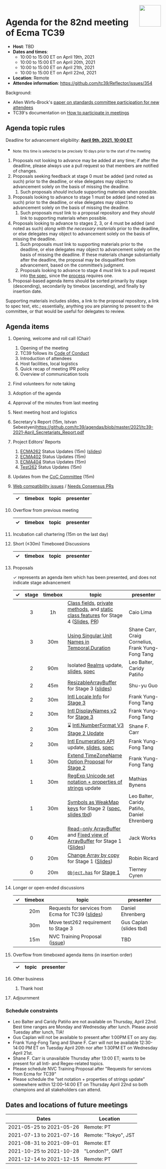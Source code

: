 
<img src="../images/Ecma_RVB-003.jpg" align="right" height="70" alt="" />

# Agenda for the 82nd meeting of Ecma TC39

- **Host**: TBD
- **Dates and times**:
  - 10:00 to 15:00 ET on April 19th, 2021
  - 10:00 to 15:00 ET on April 20th, 2021
  - 10:00 to 15:00 ET on April 21th, 2021
  - 10:00 to 15:00 ET on April 22nd, 2021
- **Location**: Remote
- **Attendee information**: https://github.com/tc39/Reflector/issues/354

Background:
- Allen Wirfs-Brock's [paper on standards committee participation for new attendees](http://wirfs-brock.com/allen/files/papers/standpats-asianplop2016.pdf)
- TC39's documentation on [How to participate in meetings](https://github.com/tc39/how-we-work/blob/master/how-to-participate-in-meetings.md)

## Agenda topic rules

Deadline for advancement eligibility: [**April 9th, 2021, 10:00 ET**](https://www.timeanddate.com/countdown/generic?p0=1440&iso=20210409T15&msg%20%20%20%20=TC39%20Submission%20deadline)
  - <sub>Note: this time is selected to be precisely 10 days prior to the start of the meeting</sub>

1. Proposals not looking to advance may be added at any time; if after the deadline, please always use a pull request so that members are notified of changes.
1. Proposals seeking feedback at stage 0 must be added (and noted as such) prior to the deadline, or else delegates may object to advancement solely on the basis of missing the deadline.
    1. Such proposals *should* include supporting materials when possible.
1. Proposals looking to advance to stage 1 must be added (and noted as such) prior to the deadline, or else delegates may object to advancement solely on the basis of missing the deadline.
    1. Such proposals *must* link to a proposal repository and they *should* link to supporting materials when possible.
1. Proposals looking to advance to stages 2, 3, or 4 must be added (and noted as such) *along with the necessary materials* prior to the deadline, or else delegates may object to advancement solely on the basis of missing the deadline.
    1. Such proposals *must* link to supporting materials prior to the deadline, or else delegates may object to advancement solely on the basis of missing the deadline. If these materials change substantially after the deadline, the proposal may be disqualified from advancement, based on the committee’s judgment.
    1. Proposals looking to advance to stage 4 *must* link to a pull request into [the spec](https://github.com/tc39/ecma262), since the [process](https://tc39.github.io/process-document/) requires one.
1. Proposal-based agenda items should be sorted primarily by stage (descending), secondarily by timebox (ascending), and finally by insertion date.

Supporting materials includes slides, a link to the proposal repository, a link to spec text, etc.; essentially, anything you are planning to present to the committee, or that would be useful for delegates to review.

## Agenda items

1. Opening, welcome and roll call (Chair)
    1. Opening of the meeting
    1. TC39 follows its [Code of Conduct](https://tc39.github.io/code-of-conduct/)
    1. Introduction of attendees
    1. Host facilities, local logistics
    1. Quick recap of meeting IPR policy
    1. Overview of communication tools
1. Find volunteers for note taking
1. Adoption of the agenda
1. Approval of the minutes from last meeting
1. Next meeting host and logistics
1. Secretary's Report (15m, Istvan Sebestyen)https://github.com/tc39/agendas/blob/master/2021/tc39-2021-April_Secretariats_Report.pdf
1. Project Editors’ Reports
    1. [ECMA262](https://github.com/tc39/ecma262) Status Updates (15m) ([slides](https://docs.google.com/presentation/d/1KGiqTUvbHgwyHEWwc4gfS4yoti-07N3ULa6JunaeLB8/edit))
    1. [ECMA402](https://github.com/tc39/ecma402) Status Updates (15m)
    1. [ECMA404](https://www.ecma-international.org/publications/standards/Ecma-404.htm) Status Updates (15m)
    1. [Test262](https://github.com/tc39/test262) Status Updates (15m)
1. Updates from the [CoC Committee](https://tc39.es/code-of-conduct/#code-of-conduct-committee) (15m)
1. [Web compatibility issues](https://github.com/tc39/ecma262/issues?utf8=✓&q=is%3Aopen+label%3A%22web+reality%22+is%3Aissue) / [Needs Consensus PRs](https://github.com/tc39/ecma262/pulls?q=is%3Apr+is%3Aopen+label%3A%22needs+consensus%22)

    | ✓ | timebox | topic | presenter |
    |:-:|:-------:|-------|-----------|

1. Overflow from previous meeting

    | ✓ | timebox | topic | presenter |
    |:-:|:-------:|-------|-----------|

1. Incubation call chartering (15m on the last day)

1. Short (&le;30m) Timeboxed Discussions

    | ✓ | timebox | topic | presenter |
    |:-:|:-------:|-------|-----------|

1. Proposals

    ✓ represents an agenda item which has been presented, and does not indicate stage advancement

    | ✓ | stage | timebox | topic | presenter |
    |:-:|:-----:|:-------:|-------|-----------|
    | | 3 | 1h | [Class fields](https://github.com/tc39/proposal-class-fields), [private methods](https://github.com/tc39/proposal-private-methods), and [static class features](https://github.com/tc39/proposal-static-class-features/issues) for Stage 4 ([Slides](https://docs.google.com/presentation/d/1QHAqDr62sqISnnzexEzl7tN3Qp33Q_jBKz2PQDsZxZU/edit?usp=sharing), [PR](https://github.com/tc39/ecma262/pull/1668)) | Caio Lima |
    | | 3 | 30m | [Using Singular Unit Names in Temporal.Duration](https://docs.google.com/presentation/d/1MaPJ71tlFnRtcm7GpUAwH8nJ5jEUuSkm9rxt53RiAf8/edit#slide=id.p) | Shane Carr, Craig Cornelius, Frank Yung-Fong Tang |
    | | 2 | 90m | Isolated [Realms](https://github.com/tc39/proposal-realms) update, [slides](https://docs.google.com/presentation/d/1VbfgfZgNCcWhPu-8JWd27hrL9jEfakWPSWPcJLa3SIw/edit#slide=id.gcbecde6e4c_0_7), [spec](https://tc39.es/proposal-realms/) | Leo Balter, Caridy Patiño |
    | | 2 | 45m | [ResizableArrayBuffer](https://github.com/tc39/proposal-resizablearraybuffer) for Stage 3 ([slides](https://docs.google.com/presentation/d/1K7t8lphY45yOfvsTOHxF4wZiMFCsVZZ_Bf_Wc7S3I_g/edit?usp=sharing)) | Shu-yu Guo |
    | | 2 | 30m | [Intl Locale Info](https://github.com/tc39/proposal-intl-locale-info) for [Stage 3](https://docs.google.com/presentation/d/1h-iaDM5RiD5rpb0aYr1GMRLRRBh72zVEKtMyMJkCkfE) | Frank Yung-Fong Tang |
    | | 2 | 30m | [Intl DisplayNames v2](https://github.com/tc39/intl-displaynames-v2) for [Stage 3](https://docs.google.com/presentation/d/1_BR2bq6gi_i9QjDDluv683cuO2AXNwZl-3hXC4gLl3M) | Frank Yung-Fong Tang |
    | | 2 | 30m | ⌛ [Intl.NumberFormat V3 Stage 2 Update](https://github.com/tc39/proposal-intl-numberformat-v3) | Shane F. Carr|
    | | 2 | 30m | [Intl Enumeration API](https://github.com/tc39/proposal-intl-enumeration) update, [slides](https://docs.google.com/presentation/d/1LLuJJvGsppQfFf0eCBBcplub_E7NY4EdbSVeE2duyoA/edit#slide=id.g96c285a300_1_0), [spec](https://tc39.es/proposal-intl-enumeration) | Frank Yung-Fong Tang |
    | | 1 | 30m | [Extend TimeZoneName Option Proposal](https://github.com/tc39/proposal-intl-extend-timezonename/) for [Stage 2](https://docs.google.com/presentation/d/1eYuygaDvErbftDjg4S6zCYqhaxpEiCyFDDdpjmPaMyo/) | Frank Yung-Fong Tang |
    | | 1 | 30m | [RegExp Unicode set notation + properties of strings](https://github.com/tc39/proposal-regexp-set-notation) update | Mathias Bynens |
    | | 1 | 30m | [Symbols as WeakMap keys](https://github.com/tc39/proposal-symbols-as-weakmap-keys) for Stage 2 ([spec](https://tc39.es/proposal-symbols-as-weakmap-keys), [slides tbd]()) | Leo Balter, Caridy Patiño, Daniel Ehrenberg |
    | | 0 | 40m | [Read-only ArrayBuffer](https://github.com/Jack-Works/proposal-readonly-arraybuffer/) and [Fixed view of ArrayBuffer](https://github.com/Jack-Works/proposal-arraybuffer-fixed-view) for Stage 1 ([Slides](https://docs.google.com/presentation/d/1TGLvflOG63C5iHush597ffKTenoYowc3MivQEhAM20w/edit?usp=sharing)) | Jack Works |
    | | 0 | 20m | [Change Array by copy](https://github.com/rricard/proposal-change-array-by-copy) for Stage 1 ([Slides](http://www.rricard.me/serve/tc39-apr2021-array-copy.pdf)) | Robin Ricard |
    | | 0 | 20m | [`Object.has`](https://github.com/jamiebuilds/proposal-object-has) for [Stage 1](https://docs.google.com/presentation/d/1FvDwrmzin_qGMzH-Cc8l5bHK91UxkpZJwuugoay5aNQ/edit?usp=sharing) | Tierney Cyren |

1. Longer or open-ended discussions

    | ✓ | timebox | topic | presenter |
    |:-:|:-------:|-------|-----------|
    |   | 20m     | Requests for services from Ecma for TC39 ([slides](https://docs.google.com/presentation/d/1auMW-nfL453WcqDRwaKZ0UqLKVwq9AOi2BeD8CDcWV8/edit#slide=id.p)) | Daniel Ehrenberg |
    |   | 30m     | Move test262 requirement to Stage 3 | Gus Caplan (slides tbd) |
    |   | 15m     | NVC Training Proposal ([issue](https://github.com/tc39/Admin-and-Business/issues/130)) | TBD |

1. Overflow from timeboxed agenda items (in insertion order)

    | ✓ | topic | presenter |
    |:-:|-------|-----------|

1. Other business
    1. Thank host
1. Adjournment

### Schedule constraints

<!-- Be specific! Provide a full name, date and time range that they will or will not be available, and which sessions they are trying to prioritize. Satisfaction not guaranteed, but more information is useful. Conflicting constraints honored on a first-come, first served basis. -->
- Leo Balter and Caridy Patiño are not available on Thursday, April 22nd. Best time ranges are Monday and Wednesday after lunch. Please avoid Tuesday after lunch, TIA!
- Gus Caplan will not be available to present after 1:00PM ET on any day.
- Frank Yung-Fong Tang and Shane F. Carr will not be available 12:30-14:00 PM ET on Tuesday April 20th nor after 1:30PM ET on Wednesday April 21st. 
- Shane F. Carr is unavailable Thursday after 13:00 ET; wants to be present for all Intl- and Regex-related topics.
- Please schedule NVC Training Proposal after "Requests for services from Ecma for TC39"
- Please schedule the “set notation + properties of strings update” somewhere within 12:00–14:00 ET on Thursday April 22nd so both champions and all stakeholders can attend.

## Dates and locations of future meetings

| Dates                    | Location                       |
|--------------------------|--------------------------------|
| 2021-05-25 to 2021-05-26 | Remote: PT                     |
| 2021-07-13 to 2021-07-16 | Remote: "Tokyo", JST           |
| 2021-08-31 to 2021-09-01 | Remote: ET                     |
| 2021-10-25 to 2021-10-28 | "London?", GMT                 |
| 2021-12-14 to 2021-12-15 | Remote: PT                     |
